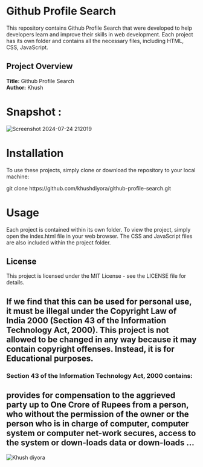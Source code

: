 # Github Profile Search

This repository contains Github Profile Search that were developed to help developers learn and improve their skills in web development. Each project has its own folder and contains all the necessary files, including HTML, CSS, JavaScript.


## Project Overview

**Title:** Github Profile Search <br>
**Author:** Khush

# Snapshot : 

![Screenshot 2024-07-24 212019](https://github.com/user-attachments/assets/67da9b1d-5fba-41eb-8bf9-e0d97af35463)



# Installation
To use these projects, simply clone or download the repository to your local machine:
<p>git clone https://github.com/khushdiyora/github-profile-search.git</p>
  
# Usage
Each project is contained within its own folder. To view the project, simply open the index.html file in your web browser. The CSS and JavaScript files are also included within the project folder.

## License

This project is licensed under the MIT License - see the LICENSE file for details.

## If we find that this can be used for personal use, it must be illegal under the Copyright Law of India 2000 (Section 43 of the Information Technology Act, 2000). This project is not allowed to be changed in any way because it may contain copyright offenses. Instead, it is for Educational purposes.

### Section 43 of the Information Technology Act, 2000 contains:

## provides for compensation to the aggrieved party up to One Crore of Rupees from a person, who without the permission of the owner or the person who is in charge of computer, computer system or computer net-work secures, access to the system or down-loads data or down-loads ...

![Khush diyora](https://github.com/user-attachments/assets/2cceda39-3a1a-44ff-aa96-556057017ee9)

